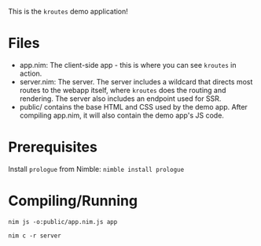 This is the `kroutes` demo application!

# Files
- app.nim: The client-side app - this is where you can see `kroutes` in action.
- server.nim: The server. The server includes a wildcard that directs most routes to the webapp itself, where `kroutes` does the routing and rendering. The server also includes an endpoint used for SSR.
- public/ contains the base HTML and CSS used by the demo app. After compiling app.nim, it will also contain the demo app's JS code.

# Prerequisites

Install `prologue` from Nimble: `nimble install prologue`

# Compiling/Running

`nim js -o:public/app.nim.js app`

`nim c -r server`
